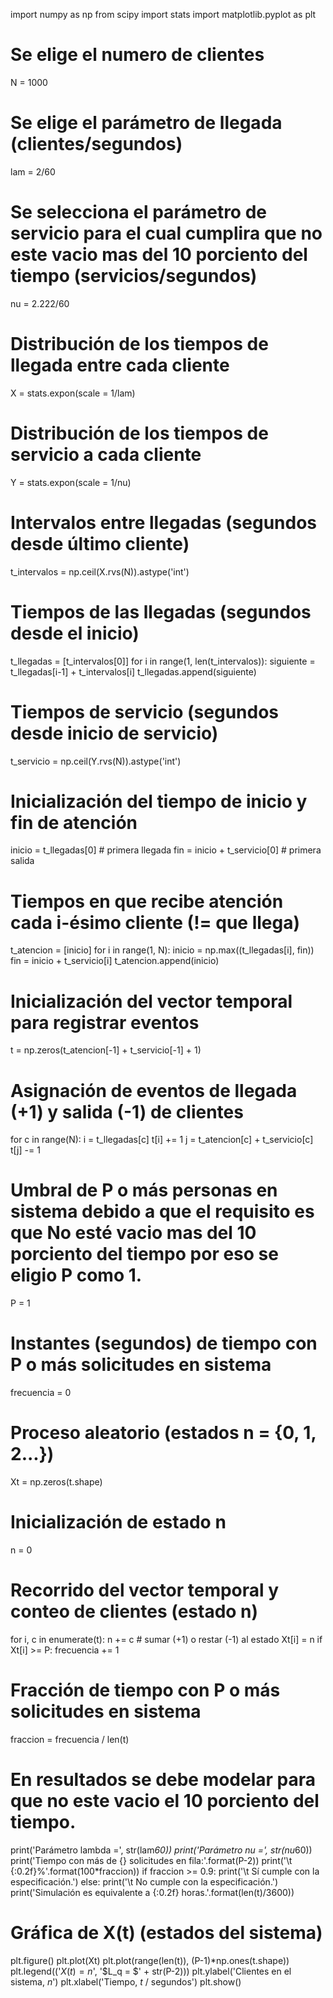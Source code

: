 import numpy as np
from scipy import stats
import matplotlib.pyplot as plt

# Se elige el numero de clientes
N = 1000

# Se elige el parámetro de llegada (clientes/segundos)
lam = 2/60

# Se selecciona el parámetro de servicio para el cual cumplira que no este vacio mas del 10 porciento del tiempo (servicios/segundos)
nu = 2.222/60

# Distribución de los tiempos de llegada entre cada cliente
X = stats.expon(scale = 1/lam)

# Distribución de los tiempos de servicio a cada cliente
Y = stats.expon(scale = 1/nu)

# Intervalos entre llegadas (segundos desde último cliente)
t_intervalos = np.ceil(X.rvs(N)).astype('int')

# Tiempos de las llegadas (segundos desde el inicio)
t_llegadas = [t_intervalos[0]]
for i in range(1, len(t_intervalos)):
    siguiente = t_llegadas[i-1] + t_intervalos[i]
    t_llegadas.append(siguiente)

# Tiempos de servicio (segundos desde inicio de servicio)
t_servicio = np.ceil(Y.rvs(N)).astype('int')

# Inicialización del tiempo de inicio y fin de atención
inicio = t_llegadas[0]          # primera llegada
fin = inicio + t_servicio[0]    # primera salida

# Tiempos en que recibe atención cada i-ésimo cliente (!= que llega)
t_atencion = [inicio]
for i in range(1, N):
    inicio = np.max((t_llegadas[i], fin))
    fin = inicio + t_servicio[i]
    t_atencion.append(inicio)

# Inicialización del vector temporal para registrar eventos
t = np.zeros(t_atencion[-1] + t_servicio[-1] + 1)

# Asignación de eventos de llegada (+1) y salida (-1) de clientes
for c in range(N):
    i = t_llegadas[c]
    t[i] += 1
    j = t_atencion[c] + t_servicio[c]
    t[j] -= 1

# Umbral de P o más personas en sistema debido a que el requisito es que No esté vacio mas del 10 porciento del tiempo por eso se eligio P como 1.
P = 1

# Instantes (segundos) de tiempo con P o más solicitudes en sistema
frecuencia = 0

# Proceso aleatorio (estados n = {0, 1, 2...})
Xt = np.zeros(t.shape)

# Inicialización de estado n
n = 0

# Recorrido del vector temporal y conteo de clientes (estado n)
for i, c in enumerate(t):
    n += c # sumar (+1) o restar (-1) al estado
    Xt[i] = n
    if Xt[i] >= P: 
        frecuencia += 1

# Fracción de tiempo con P o más solicitudes en sistema
fraccion = frecuencia / len(t)

# En resultados se debe modelar para que no este vacio el 10 porciento del tiempo.
print('Parámetro lambda =', str(lam*60))
print('Parámetro nu =', str(nu*60))
print('Tiempo con más de {} solicitudes en fila:'.format(P-2))
print('\t {:0.2f}%'.format(100*fraccion))
if fraccion >= 0.9:
    print('\t Sí cumple con la especificación.')
else:
    print('\t No cumple con la especificación.') 
print('Simulación es equivalente a {:0.2f} horas.'.format(len(t)/3600))

# Gráfica de X(t) (estados del sistema)
plt.figure()
plt.plot(Xt)
plt.plot(range(len(t)), (P-1)*np.ones(t.shape))
plt.legend(('$X(t) = n$', '$L_q = $' + str(P-2)))
plt.ylabel('Clientes en el sistema, $n$')
plt.xlabel('Tiempo, $t$ / segundos')
plt.show()

